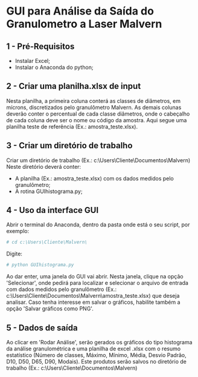 # GUI para Análise da Saída do Granulometro a Laser Malvern

## 1 - Pré-Requisitos

* Instalar Excel;
* Instalar o Anaconda do python;

## 2 - Criar uma planilha.xlsx de input

Nesta planilha, a primeira coluna conterá as classes de diâmetros, em mícrons, discretizados pelo granulômetro Malvern. As demais colunas deverão conter o percentual de cada classe diâmetros, onde o cabeçalho de cada coluna deve ser o nome ou código da amostra. 
Aqui segue uma planilha teste de referência (Ex.: amostra_teste.xlsx).

## 3 - Criar um diretório de trabalho

Criar um diretório de trabalho (Ex.: c:\Users\Cliente\Documentos\Malvern\)
Neste diretório deverá conter:

* A planilha (Ex.: amostra_teste.xlsx) com os dados medidos pelo granulômetro;
* A rotina GUIhistograma.py;

## 4 - Uso da interface GUI

Abrir o terminal do Anaconda, dentro da pasta onde está o seu script, por exemplo:

```python
# cd c:\Users\Cliente\Malvern\
```

Digite:

```python
# python GUIhistograma.py
```

Ao dar enter, uma janela do GUI vai abrir. Nesta janela, clique na opção 'Selecionar', onde pedirá para localizar e selecionar o arquivo de entrada com dados medidos pelo granulômetro (Ex.: c:\Users\Cliente\Documentos\Malvern\amostra_teste.xlsx) que deseja analisar.
Caso tenha interesse em salvar o gráficos, habilite também a opção 'Salvar gráficos como PNG'.

## 5 - Dados de saída

Ao clicar em 'Rodar Análise', serão gerados os gráficos do tipo histograma da análise granulométrica e uma planilha de excel .xlsx com o resumo estatístico (Número de classes, Máximo, Mínimo, Média, Desvio Padrão, D10, D50, D65, D90, Modais). Este produtos serão salvos no diretório de trabalho (Ex.: c:\Users\Cliente\Documentos\Malvern\)
